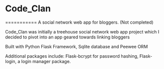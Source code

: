 # Code_Clan
===========
A social network web app for bloggers. (Not completed)

Code_Clan was initially a treehouse social network web app project which I decided to pivot into an app geared towards linking bloggers

Built with Python Flask Framework, Sqlite database and Peewee ORM

Additional packages include:
Flask-bcrypt for password hashing, 
Flask-login, a login manager package.
